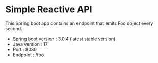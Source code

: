 # Simple Reactive API

This Spring boot app contains an endpoint that emits Foo object every second.

- Spring boot version : 3.0.4 (latest stable version)
- Java version : 17
- Port : 8080
- Endpoint : /foo